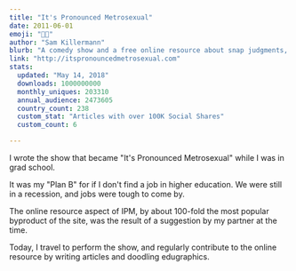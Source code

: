 ```yaml
---
title: "It's Pronounced Metrosexual"
date: 2011-06-01
emoji: "💁🏻‍"
author: "Sam Killermann"
blurb: "A comedy show and a free online resource about snap judgments, identity, and oppression."
link: "http://itspronouncedmetrosexual.com"
stats:
  updated: "May 14, 2018"
  downloads: 1000000000
  monthly_uniques: 203310
  annual_audience: 2473605
  country_count: 238
  custom_stat: "Articles with over 100K Social Shares"
  custom_count: 6

---
```

I wrote the show that became "It's Pronounced Metrosexual" while I was in grad school.

It was my "Plan B" for if I don't find a job in higher education. We were still in a recession, and jobs were tough to come by.

The online resource aspect of IPM, by about 100-fold the most popular byproduct of the site, was the result of a suggestion by my partner at the time.

Today, I travel to perform the show, and regularly contribute to the online resource by writing articles and doodling edugraphics.
